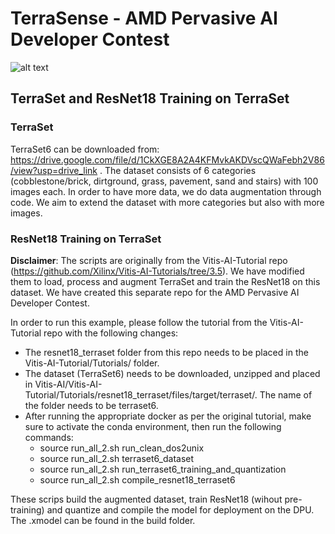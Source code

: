 # TerraSense - AMD Pervasive AI Developer Contest

![alt text](https://github.com/mvgianel/TerraSense-AMD-Contest/blob/main/src/imgs/TerraSenseGraphPaper.png)

## TerraSet and ResNet18 Training on TerraSet

### TerraSet

TerraSet6 can be downloaded from: https://drive.google.com/file/d/1CkXGE8A2A4KFMvkAKDVscQWaFebh2V86/view?usp=drive_link .
The dataset consists of 6 categories (cobblestone/brick, dirtground, grass, pavement, sand and stairs) with 100 images each.
In order to have more data, we do data augmentation through code.
We aim to extend the dataset with more categories but also with more images.

### ResNet18 Training on TerraSet

**Disclaimer**: The scripts are originally from the Vitis-AI-Tutorial repo (https://github.com/Xilinx/Vitis-AI-Tutorials/tree/3.5). We have modified them to load, process and augment TerraSet and train the ResNet18 on this dataset.
We have created this separate repo for the AMD Pervasive AI Developer Contest.

In order to run this example, please follow the tutorial from the Vitis-AI-Tutorial repo with the following changes:
* The resnet18_terraset folder from this repo needs to be placed in the Vitis-AI-Tutorial/Tutorials/ folder.
* The dataset (TerraSet6) needs to be downloaded, unzipped and placed in Vitis-AI/Vitis-AI-Tutorial/Tutorials/resnet18_terraset/files/target/terraset/. The name of the folder needs to be terraset6.
* After running the appropriate docker as per the original tutorial, make sure to activate the conda environment, then run the following commands:
  - source run_all_2.sh run_clean_dos2unix
  - source run_all_2.sh terraset6_dataset
  - source run_all_2.sh run_terraset6_training_and_quantization
  - source run_all_2.sh compile_resnet18_terraset6

These scrips build the augmented dataset, train ResNet18 (wihout pre-training) and quantize and compile the model for deployment on the DPU. The .xmodel can be found in the build folder.


  
